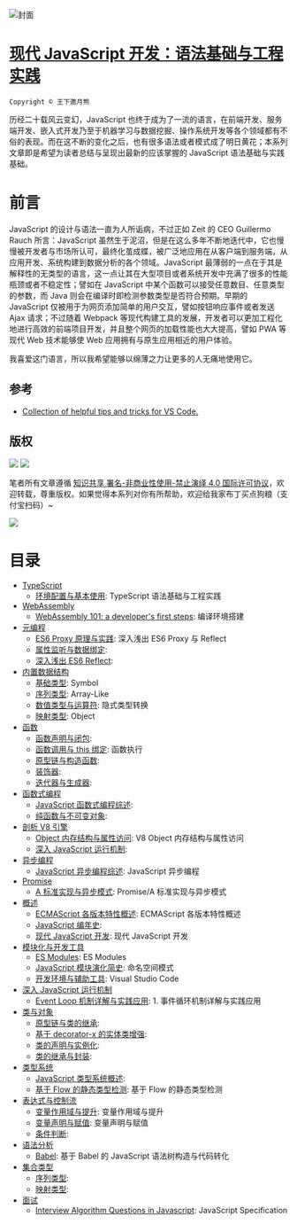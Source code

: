 ![封面](https://coding.net/u/hoteam/p/Cache/git/raw/master/2017/8/1/1-roedigbmFjRYkZobdZWuKg.jpeg)

# [现代 JavaScript 开发：语法基础与工程实践](https://parg.co/bxN)

`Copyright © 王下邀月熊`

历经二十载风云变幻，JavaScript 也终于成为了一流的语言，在前端开发、服务端开发、嵌入式开发乃至于机器学习与数据挖掘、操作系统开发等各个领域都有不俗的表现。而在这不断的变化之后，也有很多语法或者模式成了明日黄花；本系列文章即是希望为读者总结与呈现出最新的应该掌握的 JavaScript 语法基础与实践基础。

# 前言

JavaScript 的设计与语法一直为人所诟病，不过正如 Zeit 的 CEO Guillermo Rauch 所言：JavaScript 虽然生于泥沼，但是在这么多年不断地迭代中，它也慢慢被开发者与市场所认可，最终化茧成蝶，被广泛地应用在从客户端到服务端，从应用开发、系统构建到数据分析的各个领域。JavaScript 最薄弱的一点在于其是解释性的无类型的语言，这一点让其在大型项目或者系统开发中充满了很多的性能瓶颈或者不稳定性；譬如在 JavaScript 中某个函数可以接受任意数目、任意类型的参数，而 Java 则会在编译时即检测参数类型是否符合预期。早期的 JavaScript 仅被用于为网页添加简单的用户交互，譬如按钮响应事件或者发送 Ajax 请求；不过随着 Webpack 等现代构建工具的发展，开发者可以更加工程化地进行高效的前端项目开发，并且整个网页的加载性能也大大提高，譬如 PWA 等现代 Web 技术能够使 Web 应用拥有与原生应用相近的用户体验。

我喜爱这门语言，所以我希望能够以绵薄之力让更多的人无痛地使用它。

## 参考

* [Collection of helpful tips and tricks for VS Code.](https://github.com/Microsoft/vscode-tips-and-tricks)

## 版权

![](https://parg.co/bDY) ![](https://parg.co/bDm)

笔者所有文章遵循 [知识共享 署名-非商业性使用-禁止演绎 4.0 国际许可协议](https://creativecommons.org/licenses/by-nc-nd/4.0/deed.zh)，欢迎转载，尊重版权。如果觉得本系列对你有所帮助，欢迎给我家布丁买点狗粮（支付宝扫码）~

![](https://github.com/wxyyxc1992/OSS/blob/master/2017/8/1/Buding.jpg?raw=true)

# 目录

* [TypeScript](https://github.com/wxyyxc1992/Domain-of-ProgrammingLanguage/JavaScript/Modern-JavaScript-Development-Foundation/TypeScript/Index.md)
  * [环境配置与基本使用](https://github.com/wxyyxc1992/Domain-of-ProgrammingLanguage/blob/master/JavaScript/Modern-JavaScript-Development-Foundation/TypeScript/%E7%8E%AF%E5%A2%83%E9%85%8D%E7%BD%AE%E4%B8%8E%E5%9F%BA%E6%9C%AC%E4%BD%BF%E7%94%A8.md): TypeScript 语法基础与工程实践
* [WebAssembly](https://github.com/wxyyxc1992/Domain-of-ProgrammingLanguage/JavaScript/Modern-JavaScript-Development-Foundation/WebAssembly/Index.md)
  * [WebAssembly 101: a developer's first steps](https://github.com/wxyyxc1992/Domain-of-ProgrammingLanguage/blob/master/JavaScript/Modern-JavaScript-Development-Foundation/WebAssembly/WebAssembly%20101:%20a%20developer's%20first%20steps.md): 编译环境搭建
* [元编程](https://github.com/wxyyxc1992/Domain-of-ProgrammingLanguage/JavaScript/Modern-JavaScript-Development-Foundation/%E5%85%83%E7%BC%96%E7%A8%8B/Index.md)
  * [ES6 Proxy 原理与实践](https://github.com/wxyyxc1992/Domain-of-ProgrammingLanguage/blob/master/JavaScript/Modern-JavaScript-Development-Foundation/%E5%85%83%E7%BC%96%E7%A8%8B/ES6%20Proxy%20%E5%8E%9F%E7%90%86%E4%B8%8E%E5%AE%9E%E8%B7%B5.md): 深入浅出 ES6 Proxy 与 Reflect
  * [属性监听与数据绑定](https://github.com/wxyyxc1992/Domain-of-ProgrammingLanguage/blob/master/JavaScript/Modern-JavaScript-Development-Foundation/%E5%85%83%E7%BC%96%E7%A8%8B/%E5%B1%9E%E6%80%A7%E7%9B%91%E5%90%AC%E4%B8%8E%E6%95%B0%E6%8D%AE%E7%BB%91%E5%AE%9A.md):
  * [深入浅出 ES6 Reflect](https://github.com/wxyyxc1992/Domain-of-ProgrammingLanguage/blob/master/JavaScript/Modern-JavaScript-Development-Foundation/%E5%85%83%E7%BC%96%E7%A8%8B/%E6%B7%B1%E5%85%A5%E6%B5%85%E5%87%BA%20ES6%20Reflect.md):
* [内置数据结构](https://github.com/wxyyxc1992/Domain-of-ProgrammingLanguage/JavaScript/Modern-JavaScript-Development-Foundation/%E5%86%85%E7%BD%AE%E6%95%B0%E6%8D%AE%E7%BB%93%E6%9E%84/Index.md)
  * [基础类型](https://github.com/wxyyxc1992/Domain-of-ProgrammingLanguage/blob/master/JavaScript/Modern-JavaScript-Development-Foundation/%E5%86%85%E7%BD%AE%E6%95%B0%E6%8D%AE%E7%BB%93%E6%9E%84/%E5%9F%BA%E7%A1%80%E7%B1%BB%E5%9E%8B.md): Symbol
  * [序列类型](https://github.com/wxyyxc1992/Domain-of-ProgrammingLanguage/blob/master/JavaScript/Modern-JavaScript-Development-Foundation/%E5%86%85%E7%BD%AE%E6%95%B0%E6%8D%AE%E7%BB%93%E6%9E%84/%E5%BA%8F%E5%88%97%E7%B1%BB%E5%9E%8B.md): Array-Like
  * [数值类型与运算符](https://github.com/wxyyxc1992/Domain-of-ProgrammingLanguage/blob/master/JavaScript/Modern-JavaScript-Development-Foundation/%E5%86%85%E7%BD%AE%E6%95%B0%E6%8D%AE%E7%BB%93%E6%9E%84/%E6%95%B0%E5%80%BC%E7%B1%BB%E5%9E%8B%E4%B8%8E%E8%BF%90%E7%AE%97%E7%AC%A6.md): 隐式类型转换
  * [映射类型](https://github.com/wxyyxc1992/Domain-of-ProgrammingLanguage/blob/master/JavaScript/Modern-JavaScript-Development-Foundation/%E5%86%85%E7%BD%AE%E6%95%B0%E6%8D%AE%E7%BB%93%E6%9E%84/%E6%98%A0%E5%B0%84%E7%B1%BB%E5%9E%8B.md): Object
* [函数](https://github.com/wxyyxc1992/Domain-of-ProgrammingLanguage/JavaScript/Modern-JavaScript-Development-Foundation/%E5%87%BD%E6%95%B0/Index.md)
  * [函数声明与闭包](https://github.com/wxyyxc1992/Domain-of-ProgrammingLanguage/blob/master/JavaScript/Modern-JavaScript-Development-Foundation/%E5%87%BD%E6%95%B0/%E5%87%BD%E6%95%B0%E5%A3%B0%E6%98%8E%E4%B8%8E%E9%97%AD%E5%8C%85.md):
  * [函数调用与 this 绑定](https://github.com/wxyyxc1992/Domain-of-ProgrammingLanguage/blob/master/JavaScript/Modern-JavaScript-Development-Foundation/%E5%87%BD%E6%95%B0/%E5%87%BD%E6%95%B0%E8%B0%83%E7%94%A8%E4%B8%8E%20this%20%E7%BB%91%E5%AE%9A.md): 函数执行
  * [原型链与构造函数](https://github.com/wxyyxc1992/Domain-of-ProgrammingLanguage/blob/master/JavaScript/Modern-JavaScript-Development-Foundation/%E5%87%BD%E6%95%B0/%E5%8E%9F%E5%9E%8B%E9%93%BE%E4%B8%8E%E6%9E%84%E9%80%A0%E5%87%BD%E6%95%B0.md):
  * [装饰器](https://github.com/wxyyxc1992/Domain-of-ProgrammingLanguage/blob/master/JavaScript/Modern-JavaScript-Development-Foundation/%E5%87%BD%E6%95%B0/%E8%A3%85%E9%A5%B0%E5%99%A8.md):
  * [迭代器与生成器](https://github.com/wxyyxc1992/Domain-of-ProgrammingLanguage/blob/master/JavaScript/Modern-JavaScript-Development-Foundation/%E5%87%BD%E6%95%B0/%E8%BF%AD%E4%BB%A3%E5%99%A8%E4%B8%8E%E7%94%9F%E6%88%90%E5%99%A8.md):
* [函数式编程](https://github.com/wxyyxc1992/Domain-of-ProgrammingLanguage/JavaScript/Modern-JavaScript-Development-Foundation/%E5%87%BD%E6%95%B0%E5%BC%8F%E7%BC%96%E7%A8%8B/Index.md)
  * [JavaScript 函数式编程综述](https://github.com/wxyyxc1992/Domain-of-ProgrammingLanguage/blob/master/JavaScript/Modern-JavaScript-Development-Foundation/%E5%87%BD%E6%95%B0%E5%BC%8F%E7%BC%96%E7%A8%8B/JavaScript%20%E5%87%BD%E6%95%B0%E5%BC%8F%E7%BC%96%E7%A8%8B%E7%BB%BC%E8%BF%B0.md):
  * [纯函数与不可变对象](https://github.com/wxyyxc1992/Domain-of-ProgrammingLanguage/blob/master/JavaScript/Modern-JavaScript-Development-Foundation/%E5%87%BD%E6%95%B0%E5%BC%8F%E7%BC%96%E7%A8%8B/%E7%BA%AF%E5%87%BD%E6%95%B0%E4%B8%8E%E4%B8%8D%E5%8F%AF%E5%8F%98%E5%AF%B9%E8%B1%A1.md):
* [剖析 V8 引擎](https://github.com/wxyyxc1992/Domain-of-ProgrammingLanguage/JavaScript/Modern-JavaScript-Development-Foundation/%E5%89%96%E6%9E%90%20V8%20%E5%BC%95%E6%93%8E/Index.md)
  * [Object 内存结构与属性访问](https://github.com/wxyyxc1992/Domain-of-ProgrammingLanguage/blob/master/JavaScript/Modern-JavaScript-Development-Foundation/%E5%89%96%E6%9E%90%20V8%20%E5%BC%95%E6%93%8E/Object%20%E5%86%85%E5%AD%98%E7%BB%93%E6%9E%84%E4%B8%8E%E5%B1%9E%E6%80%A7%E8%AE%BF%E9%97%AE.md): V8 Object 内存结构与属性访问
  * [深入 JavaScript 运行机制](https://github.com/wxyyxc1992/Domain-of-ProgrammingLanguage/blob/master/JavaScript/Modern-JavaScript-Development-Foundation/%E5%89%96%E6%9E%90%20V8%20%E5%BC%95%E6%93%8E/%E6%B7%B1%E5%85%A5%20JavaScript%20%E8%BF%90%E8%A1%8C%E6%9C%BA%E5%88%B6.md):
* [异步编程](https://github.com/wxyyxc1992/Domain-of-ProgrammingLanguage/JavaScript/Modern-JavaScript-Development-Foundation/%E5%BC%82%E6%AD%A5%E7%BC%96%E7%A8%8B/Index.md)
  * [JavaScript 异步编程综述](https://github.com/wxyyxc1992/Domain-of-ProgrammingLanguage/blob/master/JavaScript/Modern-JavaScript-Development-Foundation/%E5%BC%82%E6%AD%A5%E7%BC%96%E7%A8%8B/JavaScript%20%E5%BC%82%E6%AD%A5%E7%BC%96%E7%A8%8B%E7%BB%BC%E8%BF%B0.md): JavaScript 异步编程
* [Promise](https://github.com/wxyyxc1992/Domain-of-ProgrammingLanguage/JavaScript/Modern-JavaScript-Development-Foundation/Promise/Index.md)
  * [A 标准实现与异步模式](https://github.com/wxyyxc1992/Domain-of-ProgrammingLanguage/blob/master/JavaScript/Modern-JavaScript-Development-Foundation/%E5%BC%82%E6%AD%A5%E7%BC%96%E7%A8%8B/Promise/A%20%E6%A0%87%E5%87%86%E5%AE%9E%E7%8E%B0%E4%B8%8E%E5%BC%82%E6%AD%A5%E6%A8%A1%E5%BC%8F.md): Promise/A 标准实现与异步模式
* [概述](https://github.com/wxyyxc1992/Domain-of-ProgrammingLanguage/JavaScript/Modern-JavaScript-Development-Foundation/%E6%A6%82%E8%BF%B0/Index.md)
  * [ECMAScript 各版本特性概述](https://github.com/wxyyxc1992/Domain-of-ProgrammingLanguage/blob/master/JavaScript/Modern-JavaScript-Development-Foundation/%E6%A6%82%E8%BF%B0/ECMAScript%20%E5%90%84%E7%89%88%E6%9C%AC%E7%89%B9%E6%80%A7%E6%A6%82%E8%BF%B0.md): ECMAScript 各版本特性概述
  * [JavaScript 编年史](https://github.com/wxyyxc1992/Domain-of-ProgrammingLanguage/blob/master/JavaScript/Modern-JavaScript-Development-Foundation/%E6%A6%82%E8%BF%B0/JavaScript%20%E7%BC%96%E5%B9%B4%E5%8F%B2.md):
  * [现代 JavaScript 开发](https://github.com/wxyyxc1992/Domain-of-ProgrammingLanguage/blob/master/JavaScript/Modern-JavaScript-Development-Foundation/%E6%A6%82%E8%BF%B0/%E7%8E%B0%E4%BB%A3%20JavaScript%20%E5%BC%80%E5%8F%91.md): 现代 JavaScript 开发
* [模块化与开发工具](https://github.com/wxyyxc1992/Domain-of-ProgrammingLanguage/JavaScript/Modern-JavaScript-Development-Foundation/%E6%A8%A1%E5%9D%97%E5%8C%96%E4%B8%8E%E5%BC%80%E5%8F%91%E5%B7%A5%E5%85%B7/Index.md)
  * [ES Modules](https://github.com/wxyyxc1992/Domain-of-ProgrammingLanguage/blob/master/JavaScript/Modern-JavaScript-Development-Foundation/%E6%A8%A1%E5%9D%97%E5%8C%96%E4%B8%8E%E5%BC%80%E5%8F%91%E5%B7%A5%E5%85%B7/ES%20Modules.md): ES Modules
  * [JavaScript 模块演化简史](https://github.com/wxyyxc1992/Domain-of-ProgrammingLanguage/blob/master/JavaScript/Modern-JavaScript-Development-Foundation/%E6%A8%A1%E5%9D%97%E5%8C%96%E4%B8%8E%E5%BC%80%E5%8F%91%E5%B7%A5%E5%85%B7/JavaScript%20%E6%A8%A1%E5%9D%97%E6%BC%94%E5%8C%96%E7%AE%80%E5%8F%B2.md): 命名空间模式
  * [开发环境与辅助工具](https://github.com/wxyyxc1992/Domain-of-ProgrammingLanguage/blob/master/JavaScript/Modern-JavaScript-Development-Foundation/%E6%A8%A1%E5%9D%97%E5%8C%96%E4%B8%8E%E5%BC%80%E5%8F%91%E5%B7%A5%E5%85%B7/%E5%BC%80%E5%8F%91%E7%8E%AF%E5%A2%83%E4%B8%8E%E8%BE%85%E5%8A%A9%E5%B7%A5%E5%85%B7.md): Visual Studio Code
* [深入 JavaScript 运行机制](https://github.com/wxyyxc1992/Domain-of-ProgrammingLanguage/JavaScript/Modern-JavaScript-Development-Foundation/%E6%B7%B1%E5%85%A5%20JavaScript%20%E8%BF%90%E8%A1%8C%E6%9C%BA%E5%88%B6/Index.md)
  * [Event Loop 机制详解与实践应用](https://github.com/wxyyxc1992/Domain-of-ProgrammingLanguage/blob/master/JavaScript/Modern-JavaScript-Development-Foundation/%E6%B7%B1%E5%85%A5%20JavaScript%20%E8%BF%90%E8%A1%8C%E6%9C%BA%E5%88%B6/Event%20Loop%20%E6%9C%BA%E5%88%B6%E8%AF%A6%E8%A7%A3%E4%B8%8E%E5%AE%9E%E8%B7%B5%E5%BA%94%E7%94%A8.md): 1. 事件循环机制详解与实践应用
* [类与对象](https://github.com/wxyyxc1992/Domain-of-ProgrammingLanguage/JavaScript/Modern-JavaScript-Development-Foundation/%E7%B1%BB%E4%B8%8E%E5%AF%B9%E8%B1%A1/Index.md)
  * [原型链与类的继承](https://github.com/wxyyxc1992/Domain-of-ProgrammingLanguage/blob/master/JavaScript/Modern-JavaScript-Development-Foundation/%E7%B1%BB%E4%B8%8E%E5%AF%B9%E8%B1%A1/%E5%8E%9F%E5%9E%8B%E9%93%BE%E4%B8%8E%E7%B1%BB%E7%9A%84%E7%BB%A7%E6%89%BF.md):
  * [基于 decorator-x 的实体类增强](https://github.com/wxyyxc1992/Domain-of-ProgrammingLanguage/blob/master/JavaScript/Modern-JavaScript-Development-Foundation/%E7%B1%BB%E4%B8%8E%E5%AF%B9%E8%B1%A1/%E5%9F%BA%E4%BA%8E%20decorator-x%20%E7%9A%84%E5%AE%9E%E4%BD%93%E7%B1%BB%E5%A2%9E%E5%BC%BA.md):
  * [类的声明与实例化](https://github.com/wxyyxc1992/Domain-of-ProgrammingLanguage/blob/master/JavaScript/Modern-JavaScript-Development-Foundation/%E7%B1%BB%E4%B8%8E%E5%AF%B9%E8%B1%A1/%E7%B1%BB%E7%9A%84%E5%A3%B0%E6%98%8E%E4%B8%8E%E5%AE%9E%E4%BE%8B%E5%8C%96.md):
  * [类的继承与封装](https://github.com/wxyyxc1992/Domain-of-ProgrammingLanguage/blob/master/JavaScript/Modern-JavaScript-Development-Foundation/%E7%B1%BB%E4%B8%8E%E5%AF%B9%E8%B1%A1/%E7%B1%BB%E7%9A%84%E7%BB%A7%E6%89%BF%E4%B8%8E%E5%B0%81%E8%A3%85.md):
* [类型系统](https://github.com/wxyyxc1992/Domain-of-ProgrammingLanguage/JavaScript/Modern-JavaScript-Development-Foundation/%E7%B1%BB%E5%9E%8B%E7%B3%BB%E7%BB%9F/Index.md)
  * [JavaScript 类型系统概述](https://github.com/wxyyxc1992/Domain-of-ProgrammingLanguage/blob/master/JavaScript/Modern-JavaScript-Development-Foundation/%E7%B1%BB%E5%9E%8B%E7%B3%BB%E7%BB%9F/JavaScript%20%E7%B1%BB%E5%9E%8B%E7%B3%BB%E7%BB%9F%E6%A6%82%E8%BF%B0.md):
  * [基于 Flow 的静态类型检测](https://github.com/wxyyxc1992/Domain-of-ProgrammingLanguage/blob/master/JavaScript/Modern-JavaScript-Development-Foundation/%E7%B1%BB%E5%9E%8B%E7%B3%BB%E7%BB%9F/%E5%9F%BA%E4%BA%8E%20Flow%20%E7%9A%84%E9%9D%99%E6%80%81%E7%B1%BB%E5%9E%8B%E6%A3%80%E6%B5%8B.md): 基于 Flow 的静态类型检测
* [表达式与控制流](https://github.com/wxyyxc1992/Domain-of-ProgrammingLanguage/JavaScript/Modern-JavaScript-Development-Foundation/%E8%A1%A8%E8%BE%BE%E5%BC%8F%E4%B8%8E%E6%8E%A7%E5%88%B6%E6%B5%81/Index.md)
  * [变量作用域与提升](https://github.com/wxyyxc1992/Domain-of-ProgrammingLanguage/blob/master/JavaScript/Modern-JavaScript-Development-Foundation/%E8%A1%A8%E8%BE%BE%E5%BC%8F%E4%B8%8E%E6%8E%A7%E5%88%B6%E6%B5%81/%E5%8F%98%E9%87%8F%E4%BD%9C%E7%94%A8%E5%9F%9F%E4%B8%8E%E6%8F%90%E5%8D%87.md): 变量作用域与提升
  * [变量声明与赋值](https://github.com/wxyyxc1992/Domain-of-ProgrammingLanguage/blob/master/JavaScript/Modern-JavaScript-Development-Foundation/%E8%A1%A8%E8%BE%BE%E5%BC%8F%E4%B8%8E%E6%8E%A7%E5%88%B6%E6%B5%81/%E5%8F%98%E9%87%8F%E5%A3%B0%E6%98%8E%E4%B8%8E%E8%B5%8B%E5%80%BC.md): 变量声明与赋值
  * [条件判断](https://github.com/wxyyxc1992/Domain-of-ProgrammingLanguage/blob/master/JavaScript/Modern-JavaScript-Development-Foundation/%E8%A1%A8%E8%BE%BE%E5%BC%8F%E4%B8%8E%E6%8E%A7%E5%88%B6%E6%B5%81/%E6%9D%A1%E4%BB%B6%E5%88%A4%E6%96%AD.md):
* [语法分析](https://github.com/wxyyxc1992/Domain-of-ProgrammingLanguage/JavaScript/Modern-JavaScript-Development-Foundation/%E8%AF%AD%E6%B3%95%E5%88%86%E6%9E%90/Index.md)
  * [Babel](https://github.com/wxyyxc1992/Domain-of-ProgrammingLanguage/blob/master/JavaScript/Modern-JavaScript-Development-Foundation/%E8%AF%AD%E6%B3%95%E5%88%86%E6%9E%90/Babel.md): 基于 Babel 的 JavaScript 语法树构造与代码转化
* [集合类型](https://github.com/wxyyxc1992/Domain-of-ProgrammingLanguage/JavaScript/Modern-JavaScript-Development-Foundation/%E9%9B%86%E5%90%88%E7%B1%BB%E5%9E%8B/Index.md)
  * [序列类型](https://github.com/wxyyxc1992/Domain-of-ProgrammingLanguage/blob/master/JavaScript/Modern-JavaScript-Development-Foundation/%E9%9B%86%E5%90%88%E7%B1%BB%E5%9E%8B/%E5%BA%8F%E5%88%97%E7%B1%BB%E5%9E%8B.md):
  * [映射类型](https://github.com/wxyyxc1992/Domain-of-ProgrammingLanguage/blob/master/JavaScript/Modern-JavaScript-Development-Foundation/%E9%9B%86%E5%90%88%E7%B1%BB%E5%9E%8B/%E6%98%A0%E5%B0%84%E7%B1%BB%E5%9E%8B.md):
* [面试](https://github.com/wxyyxc1992/Domain-of-ProgrammingLanguage/JavaScript/Modern-JavaScript-Development-Foundation/%E9%9D%A2%E8%AF%95/Index.md)
  * [Interview Algorithm Questions in Javascript](https://github.com/wxyyxc1992/Domain-of-ProgrammingLanguage/blob/master/JavaScript/Modern-JavaScript-Development-Foundation/%E9%9D%A2%E8%AF%95/Interview%20Algorithm%20Questions%20in%20Javascript.md): JavaScript Specification
